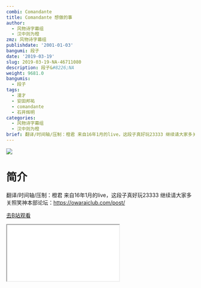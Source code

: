 ```yaml
---
combi: Comandante
title: Comandante 想做的事
author:
  - 风物诗字幕组
  - 汉中则为橙
zmz: 风物诗字幕组
publishdate: '2001-01-03'
bangumi: 段子
date: '2019-03-19'
slug: 2019-03-19-NA-46711080
description: 段子&#8226;NA
weight: 9681.0
bangumis:
  - 段子
tags:
  - 漫才
  - 安田邦祐
  - comandante
  - 石井辉明
categories:
  - 风物诗字幕组
  - 汉中则为橙
brief: 翻译/时间轴/压制：橙君 来自16年1月的live，这段子真好玩23333 继续请大家多关照笑神本部论坛：https://owaraiclub.com/post/
---
```

![](https://i.imgur.com/9HJDvRy.jpg)
# 简介  
翻译/时间轴/压制：橙君
来自16年1月的live，这段子真好玩23333
继续请大家多关照笑神本部论坛：https://owaraiclub.com/post/  

[去B站观看](https://www.bilibili.com/video/av46711080/)
<div class ="resp-container"><iframe class="testiframe" src="//player.bilibili.com/player.html?aid=46711080"", scrolling="no", allowfullscreen="true" > </iframe></div> 

